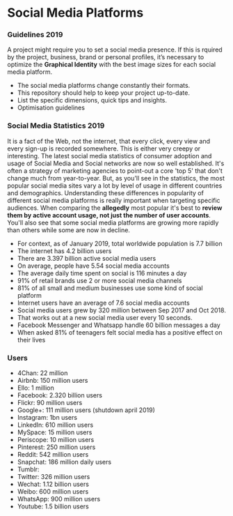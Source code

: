 # Social Media Platforms 

### Guidelines 2019

A project might require you to set a social media presence. If this is rquired by the project, business, brand or personal profiles, it’s necessary to optimize the **Graphical Identity** with the best image sizes for each social media platform.

* The social media platforms change constantly their formats. 
* This repository should help to keep your project up-to-date.
* List the specific dimensions, quick tips and insights.
* Optimisation guidelines

### Social Media Statistics 2019

It is a fact of the Web, not the internet, that every click, every view and every sign-up is recorded somewhere.
This is either very creepy or interesting. The latest social media statistics of consumer adoption and usage of Social Media and 
Social networks are now so well established. It's often a strategy of marketing agencies to point-out a core 'top 5' that don't change much from year-to-year. But, as you'll see in the statistics, the most popular social media sites vary a lot by level of usage in different countries and demographics. Understanding these differences in popularity of different social media platforms is really important when targeting specific audiences. When comparing the **allegedly** most popular it's best to **review them by active account usage, not just the number of user accounts**. You'll also see that some social media platforms are growing more rapidly than others while some are now in decline.

+ For context, as of January 2019, total worldwide population is 7.7 billion
+ The internet has 4.2 billion users
+ There are 3.397 billion active social media users
+ On average, people have 5.54 social media accounts
+ The average daily time spent on social is 116 minutes a day
+ 91% of retail brands use 2 or more social media channels
+ 81% of all small and medium businesses use some kind of social platform
+ Internet users have an average of 7.6 social media accounts
+ Social media users grew by 320 million between Sep 2017 and Oct 2018.
+ That works out at a new social media user every 10 seconds.
+ Facebook Messenger and Whatsapp handle 60 billion messages a day
+ When asked 81% of teenagers felt social media has a positive effect on their lives

### Users

+ 4Chan: 22 million
+ Airbnb: 150 million users
+ Ello:  1 million
+ Facebook: 2.320 billion users
+ Flickr: 90 million users
+ Google+: 111 million users (shutdown april 2019)
+ Instagram: 1bn users
+ LinkedIn: 610 million users
+ MySpace: 15 million users
+ Periscope: 10 million users
+ Pinterest: 250 million users
+ Reddit: 542 million users
+ Snapchat: 186 million daily users
+ Tumblr:
+ Twitter: 326 million users
+ Wechat: 1.12 billion users
+ Weibo: 600 million users
+ WhatsApp: 900 million users
+ Youtube: 1.5 billion users

